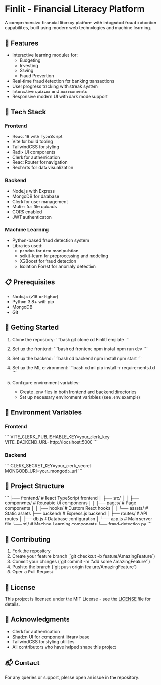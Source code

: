 # Finlit - Financial Literacy Platform

A comprehensive financial literacy platform with integrated fraud detection capabilities, built using modern web technologies and machine learning.

## 🌟 Features

- Interactive learning modules for:
  - Budgeting
  - Investing
  - Saving
  - Fraud Prevention
- Real-time fraud detection for banking transactions
- User progress tracking with streak system
- Interactive quizzes and assessments
- Responsive modern UI with dark mode support

## 🔧 Tech Stack

### Frontend
- React 18 with TypeScript
- Vite for build tooling
- TailwindCSS for styling
- Radix UI components
- Clerk for authentication
- React Router for navigation
- Recharts for data visualization

### Backend
- Node.js with Express
- MongoDB for database
- Clerk for user management
- Multer for file uploads
- CORS enabled
- JWT authentication

### Machine Learning
- Python-based fraud detection system
- Libraries used:
  - pandas for data manipulation
  - scikit-learn for preprocessing and modeling
  - XGBoost for fraud detection
  - Isolation Forest for anomaly detection

## 📋 Prerequisites

- Node.js (v16 or higher)
- Python 3.8+ with pip
- MongoDB
- Git

## 🚀 Getting Started

1. Clone the repository:
\`\`\`bash
git clone <repository-url>
cd FinlitTemplate
\`\`\`

2. Set up the frontend:
\`\`\`bash
cd frontend
npm install
npm run dev
\`\`\`

3. Set up the backend:
\`\`\`bash
cd backend
npm install
npm start
\`\`\`

4. Set up the ML environment:
\`\`\`bash
cd ml
pip install -r requirements.txt
\`\`\`

5. Configure environment variables:
   - Create .env files in both frontend and backend directories
   - Set up necessary environment variables (see .env.example)

## 🔐 Environment Variables

### Frontend
\`\`\`
VITE_CLERK_PUBLISHABLE_KEY=your_clerk_key
VITE_BACKEND_URL=http://localhost:5000
\`\`\`

### Backend
\`\`\`
CLERK_SECRET_KEY=your_clerk_secret
MONGODB_URI=your_mongodb_uri
\`\`\`

## 📁 Project Structure

\`\`\`
├── frontend/           # React TypeScript frontend
│   ├── src/
│   │   ├── components/ # Reusable UI components
│   │   ├── pages/     # Page components
│   │   ├── hooks/     # Custom React hooks
│   │   └── assets/    # Static assets
├── backend/           # Express.js backend
│   ├── routes/       # API routes
│   ├── db.js        # Database configuration
│   └── app.js       # Main server file
└── ml/              # Machine Learning components
    └── fraud-detection.py
\`\`\`

## 🤝 Contributing

1. Fork the repository
2. Create your feature branch (\`git checkout -b feature/AmazingFeature\`)
3. Commit your changes (\`git commit -m 'Add some AmazingFeature'\`)
4. Push to the branch (\`git push origin feature/AmazingFeature\`)
5. Open a Pull Request

## 📝 License

This project is licensed under the MIT License - see the [LICENSE](LICENSE) file for details.

## 🙏 Acknowledgments

- Clerk for authentication
- Shadcn UI for component library base
- TailwindCSS for styling utilities
- All contributors who have helped shape this project

## 📬 Contact

For any queries or support, please open an issue in the repository.